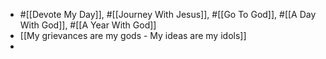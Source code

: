 - #[[Devote My Day]], #[[Journey With Jesus]], #[[Go To God]], #[[A Day With God]], #[[A Year With God]]
- [[My grievances are my gods - My ideas are my idols]]
-